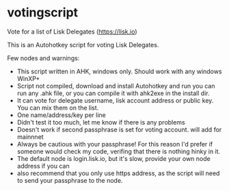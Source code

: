 # votingscript
Vote for a list of Lisk Delegates (https://lisk.io)

This is an Autohotkey script for voting Lisk Delegates.

Few nodes and warnings:
- This script written in AHK, windows only. Should work with any windows WinXP+
- Script not compiled, download and install Autohotkey and run you can run any .ahk file, or you can compile it with ahk2exe in the install dir.
- It can vote for delegate username, lisk account address or public key. You can mix them on the list.
- One name/address/key per line
- Didn't test it too much, let me know if there is any problems
- Doesn't work if second passphrase is set for voting account. will add for mainnnet
- Always be cautious with your passphrase! For this reason I'd prefer if someone would check my code, verifing that there is nothing hinky in it.
- The default node is login.lisk.io, but it's slow, provide your own node address if you can
- also recommend that you only use https address, as the script will need to send your passphrase to the node. 
